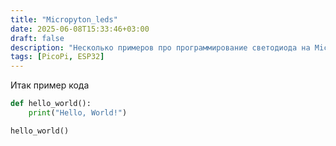 ```yaml
---
title: "Micropyton_leds"
date: 2025-06-08T15:33:46+03:00
draft: false
description: "Несколько примеров про программирование светодиода на Micrpython"
tags: [PicoPi, ESP32]
---
```


Итак пример кода

```python
def hello_world():
    print("Hello, World!")

hello_world()
```
